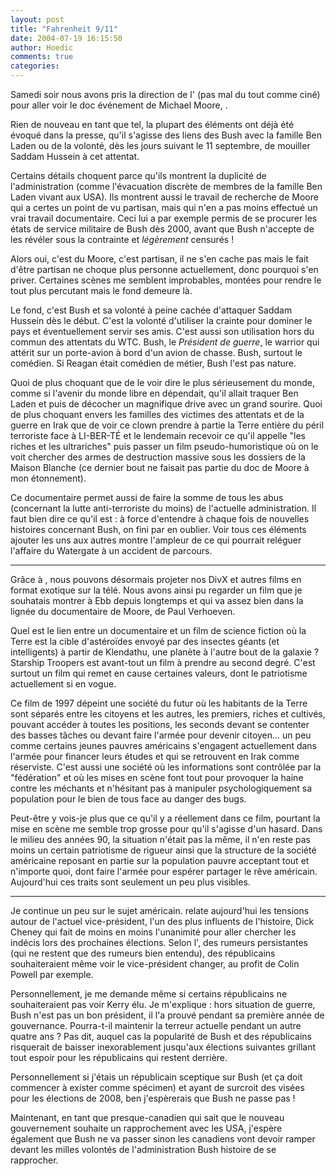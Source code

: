 ```yaml
---
layout: post
title: "Fahrenheit 9/11"
date: 2004-07-19 16:15:50
author: Hoedic
comments: true
categories: 
---
```



Samedi soir nous avons pris la direction de l' (pas mal du tout comme ciné) pour aller voir le doc événement de Michael Moore, .

Rien de nouveau en tant que tel, la plupart des éléments ont déjà été évoqué dans la presse, qu'il s'agisse des liens des Bush avec la famille Ben Laden ou de la volonté, dès les jours suivant le 11 septembre, de mouiller Saddam Hussein à cet attentat.

Certains détails choquent parce qu'ils montrent la duplicité de l'administration (comme l'évacuation discrète de membres de la famille Ben Laden vivant aux USA). Ils montrent aussi le travail de recherche de Moore qui a certes un point de vu partisan, mais qui n'en a pas moins effectué un vrai travail documentaire. Ceci lui a par exemple permis de se procurer les états de service militaire de Bush dès 2000, avant que Bush n'accepte de les révéler sous la contrainte et *légèrement* censurés !

Alors oui, c'est du Moore, c'est partisan, il ne s'en cache pas mais le fait d'être partisan ne choque plus personne actuellement, donc pourquoi s'en priver. Certaines scènes me semblent improbables, montées pour rendre le tout plus percutant mais le fond demeure là.

Le fond, c'est Bush et sa volonté à peine cachée d'attaquer Saddam Hussein dès le début. C'est la volonté d'utiliser la crainte pour dominer le pays et éventuellement servir ses amis. C'est aussi son utilisation hors du commun des attentats du WTC. Bush, le *Président de guerre*, le warrior qui attérit sur un porte-avion à bord d'un avion de chasse. Bush, surtout le comédien. Si Reagan était comédien de métier, Bush l'est pas nature.

Quoi de plus choquant que de le voir dire le plus sérieusement du monde, comme si l'avenir du monde libre en dépendait, qu'il allait traquer Ben Laden et puis de décocher un magnifique drive avec un grand sourire. Quoi de plus choquant envers les familles des victimes des attentats et de la guerre en Irak que de voir ce clown prendre à partie la Terre entière du péril terroriste face à LI-BER-TÉ et le lendemain recevoir ce qu'il appelle "les riches et les ultrariches" puis passer un film pseudo-humoristique où on le voit chercher des armes de destruction massive sous les dossiers de la Maison Blanche (ce dernier bout ne faisait pas partie du doc de Moore à mon étonnement).

Ce documentaire permet aussi de faire la somme de tous les abus (concernant la lutte anti-terroriste du moins) de l'actuelle administration. Il faut bien dire ce qu'il est : à force d'entendre à chaque fois de nouvelles histoires concernant Bush, on fini par en oublier. Voir tous ces éléments ajouter les uns aux autres montre l'ampleur de ce qui pourrait reléguer l'affaire du Watergate à un accident de parcours.

***

Grâce à , nous pouvons désormais projeter nos DivX et autres films en format exotique sur la télé. Nous avons ainsi pu regarder un film que je souhatais montrer à Ebb depuis longtemps et qui va assez bien dans la lignée du documentaire de Moore,  de Paul Verhoeven.

Quel est le lien entre un documentaire et un film de science fiction où la Terre est la cible d'astéroïdes envoyé par des insectes géants (et intelligents) à partir de Klendathu, une planète à l'autre bout de la galaxie ? Starship Troopers est avant-tout un film à prendre au second degré. C'est surtout un film qui remet en cause certaines valeurs, dont le patriotisme actuellement si en vogue.

Ce film de 1997 dépeint une société du futur où les habitants de la Terre sont séparés entre les citoyens et les autres, les premiers, riches et cultivés, pouvant accéder à toutes les positions, les seconds devant se contenter des basses tâches ou devant faire l'armée pour devenir citoyen... un peu comme certains jeunes pauvres américains s'engagent actuellement dans l'armée pour financer leurs études et qui se retrouvent en Irak comme réserviste. C'est aussi une société où les informations sont contrôlée par la "fédération" et où les mises en scène font tout pour provoquer la haine contre les méchants et n'hésitant pas à manipuler psychologiquement sa population pour le bien de tous face au danger des bugs.

Peut-être y vois-je plus que ce qu'il y a réellement dans ce film, pourtant la mise en scène me semble trop grosse pour qu'il s'agisse d'un hasard. Dans le milieu des années 90, la situation n'était pas la même, il n'en reste pas moins un certain patriotisme de rigueur ainsi que la structure de la société américaine reposant en partie sur la population pauvre acceptant tout et n'importe quoi, dont faire l'armée pour espérer partager le rêve américain. Aujourd'hui ces traits sont seulement un peu plus visibles.

***

Je continue un peu sur le sujet américain.  relate aujourd'hui les tensions autour de l'actuel vice-président, l'un des plus influents de l'histoire, Dick Cheney qui fait de moins en moins l'unanimité pour aller chercher les indécis lors des prochaines élections. Selon l', des rumeurs persistantes (qui ne restent que des rumeurs bien entendu), des républicains souhaiteraient même voir le vice-président changer, au profit de Colin Powell par exemple.

Personnellement, je me demande même si certains républicains ne souhaiteraient pas voir Kerry élu. Je m'explique : hors situation de guerre, Bush n'est pas un bon président, il l'a prouvé pendant sa première année de gouvernance. Pourra-t-il maintenir la terreur actuelle pendant un autre quatre ans ? Pas dit, auquel cas la popularité de Bush et des républicains risquerait de baisser inexorablement jusqu'aux élections suivantes grillant tout espoir pour les républicains qui restent derrière.

Personnellement si j'étais un républicain sceptique sur Bush (et ça doit commencer à exister comme spécimen) et ayant de surcroit des visées pour les élections de 2008, ben j'espèrerais que Bush ne passe pas !

Maintenant, en tant que presque-canadien qui sait que le nouveau gouvernement souhaite un rapprochement avec les USA, j'espère également que Bush ne va passer sinon les canadiens vont devoir ramper devant les milles volontés de l'administration Bush histoire de se rapprocher.